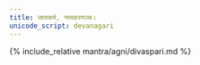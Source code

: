 ```yaml
---
title: जातकर्म, नामकरणञ्च।
unicode_script: devanagari
---
```


{% include_relative mantra/agni/divaspari.md  %}
